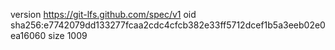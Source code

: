 version https://git-lfs.github.com/spec/v1
oid sha256:e7742079dd133277fcaa2cdc4cfcb382e33ff5712dcef1b5a3eeb02e0ea16060
size 1009
